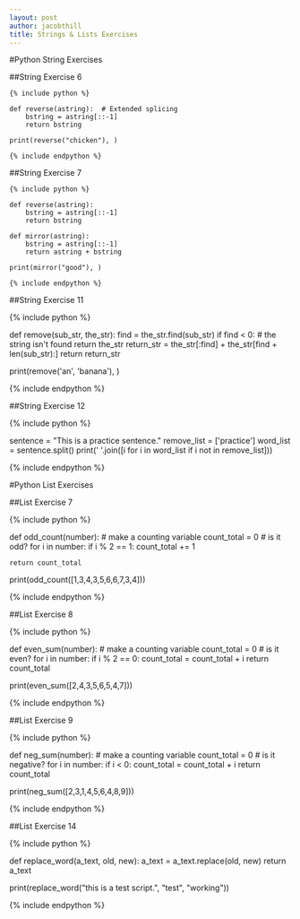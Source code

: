 ```yaml
---
layout: post
author: jacobthill
title: Strings & Lists Exercises
---
```


#Python String Exercises 

##String Exercise 6

```
{% include python %}

def reverse(astring):  # Extended splicing 
	bstring = astring[::-1]
	return bstring
	
print(reverse("chicken"), )

{% include endpython %}
```

##String Exercise 7

```
{% include python %}

def reverse(astring):
    bstring = astring[::-1]
    return bstring

def mirror(astring):
    bstring = astring[::-1]
    return astring + bstring
    
print(mirror("good"), )
	
{% include endpython %}
```

##String Exercise 11

{% include python %}

def remove(sub_str, the_str):
  find = the_str.find(sub_str)
	if find < 0: # the string isn't found
		return the_str
	return_str = the_str[:find] + the_str[find + len(sub_str):]
	return return_str
	
print(remove('an', 'banana'), )
	
{% include endpython %}

##String Exercise 12

{% include python %}

sentence = "This is a practice sentence."
remove_list = ['practice']
word_list = sentence.split()
print(' '.join([i for i in word_list if i not in remove_list]))
	
{% include endpython %}

#Python List Exercises

##List Exercise 7

{% include python %}

def odd_count(number):
	# make a counting variable
	count_total = 0
	# is it odd?
	for i in number:
		if i % 2 == 1:
			count_total += 1
			
	return count_total

print(odd_count([1,3,4,3,5,6,6,7,3,4]))
	
{% include endpython %}

##List Exercise 8

{% include python %}

def even_sum(number):
	# make a counting variable
	count_total = 0
	# is it even?
	for i in number:
		if i % 2 == 0:
			count_total = count_total + i
	return count_total
	
print(even_sum([2,4,3,5,6,5,4,7]))
	
{% include endpython %}

##List Exercise 9

{% include python %}

def neg_sum(number):
	# make a counting variable
	count_total = 0
	# is it negative?
	for i in number:
		if i < 0:
			count_total = count_total + i
	return count_total
	
print(neg_sum([2,3,1,4,5,6,4,8,9]))
	
{% include endpython %}

##List Exercise 14

{% include python %}

def replace_word(a_text, old, new):
	a_text = a_text.replace(old, new)
	return a_text
	
print(replace_word("this is a test script.", "test", "working"))
	
{% include endpython %}

	




